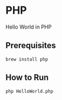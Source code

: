 # PHP
Hello World in PHP

## Prerequisites
```
brew install php
```

## How to Run
```
php HelloWorld.php
```
